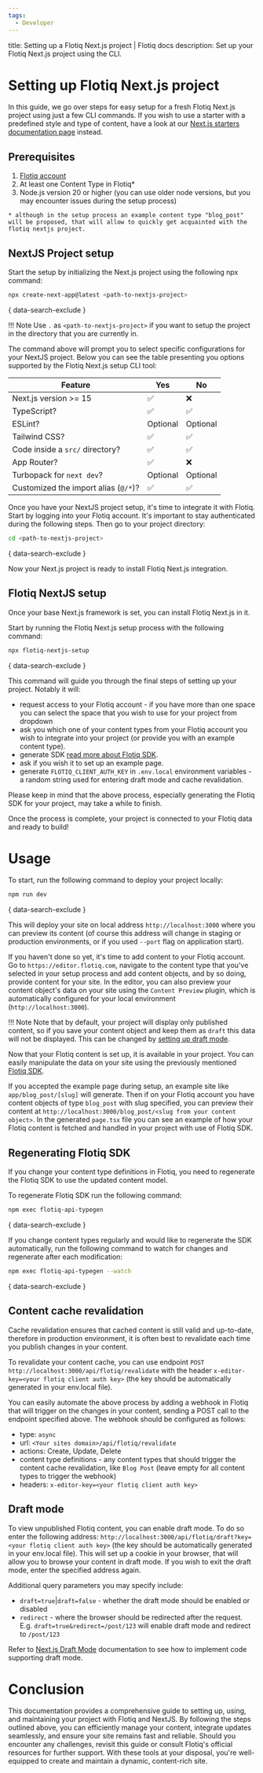 ```yaml
---
tags:
  - Developer
---
```


title: Setting up a Flotiq Next.js project | Flotiq docs
description: Set up your Flotiq Next.js project using the CLI.

# Setting up Flotiq Next.js project

In this guide, we go over steps for easy setup for a fresh Flotiq Next.js project using just a few CLI commands. If you wish to use a starter with a predefined style and type of content, have a look at our [Next.js starters documentation page](/docs/Universe/nextjs/nextjs-starters/) instead.

## Prerequisites

1. [Flotiq account](https://editor.flotiq.com)
2. At least one Content Type in Flotiq*
3. Node.js version 20 or higher (you can use older node versions, but you may encounter issues during the setup process)

`* although in the setup process an example content type "blog_post" will be proposed, that will allow to quickly get acquainted with the flotiq nextjs project.`

## NextJS Project setup

Start the setup by initializing the Next.js project using the following npx command:

```bash
npx create-next-app@latest <path-to-nextjs-project>
```
{ data-search-exclude }

!!! Note
    Use `.` as `<path-to-nextjs-project>` if you want to setup the project in the directory that you are currently in.

The command above will prompt you to select specific configurations for your NextJS project. Below you can see the table presenting you options supported by the Flotiq Next.js setup CLI tool:

| Feature                                  | Yes | No  |
|------------------------------------------|-----|-----|
| Next.js version >= 15                    | ✅  | ❌  |
| TypeScript?                              | ✅  | ✅  |
| ESLint?                                  | Optional | Optional |
| Tailwind CSS?                            | ✅  | ✅  |
| Code inside a `src/` directory?          | ✅  | ✅  |
| App Router?                              | ✅  | ❌  |
| Turbopack for `next dev`?                | Optional | Optional |
| Customized the import alias (`@/*`)?     | ✅  | ✅  |

Once you have your NextJS project setup, it's time to integrate it with Flotiq. Start by logging into your Flotiq account. It's important to stay authenticated during the following steps. Then go to your project directory:

```bash
cd <path-to-nextjs-project>
```
{ data-search-exclude }

Now your Next.js project is ready to install Flotiq Next.js integration.

## Flotiq NextJS setup

Once your base Next.js framework is set, you can install Flotiq Next.js in it.

Start by running the Flotiq Next.js setup process with the following command:

```bash
npx flotiq-nextjs-setup
```
{ data-search-exclude }

This command will guide you through the final steps of setting up your project. Notably it will:

* request access to your Flotiq account - if you have more than one space you can select the space that you wish to use for your project from dropdown
* ask you which one of your content types from your Flotiq account you wish to integrate into your project (or provide you with an example content type).
* generate SDK [read more about Flotiq SDK](/docs/API/generate-package/sdk-nodejs/).
* ask if you wish it to set up an example page.
* generate `FLOTIQ_CLIENT_AUTH_KEY` in `.env.local` environment variables - a random string used for entering draft mode and cache revalidation.

Please keep in mind that the above process, especially generating the Flotiq SDK for your project, may take a while to finish.

Once the process is complete, your project is connected to your Flotiq data and ready to build!

# Usage

To start, run the following command to deploy your project locally:

```bash
npm run dev
```
{ data-search-exclude }

This will deploy your site on local address `http://localhost:3000` where you can preview its content (of course this address will change in staging or production environments, or if you used `--port` flag on application start).

If you haven't done so yet, it's time to add content to your Flotiq account. Go to `https://editor.flotiq.com`, navigate to the content type that you've selected in your setup process and add content objects, and by so doing, provide content for your site. In the editor, you can also preview your content object's data on your site using the `Content Preview` plugin, which is automatically configured for your local environment (`http://localhost:3000`).

!!! Note
    Note that by default, your project will display only published content, so if you save your content object and keep them as `draft` this data will not be displayed.
    This can be changed by [setting up draft mode](#draft-mode).

Now that your Flotiq content is set up, it is available in your project. You can easily manipulate the data on your site using the previously mentioned [Flotiq SDK](/docs/API/generate-package/sdk-nodejs/).

If you accepted the example page during setup, an example site like `app/blog_post/[slug]` will generate. Then if on your Flotiq account you have content objects of type `blog_post` with slug specified, you can preview their content at `http://localhost:3000/blog_post/<slug from your content object>`. In the generated `page.tsx` file you can see an example of how your Flotiq content is fetched and handled in your project with use of Flotiq SDK.

## Regenerating Flotiq SDK

If you change your content type definitions in Flotiq, you need to regenerate the Flotiq SDK to use the updated content model.

To regenerate Flotiq SDK run the following command:

```bash
npm exec flotiq-api-typegen
```
{ data-search-exclude }

If you change content types regularly and would like to regenerate the SDK automatically, run the following command to watch for changes and regenerate after each modification:

```bash
npm exec flotiq-api-typegen --watch
```
{ data-search-exclude }

## Content cache revalidation

Cache revalidation ensures that cached content is still valid and up-to-date, therefore in production environment, it is often best to revalidate each time you publish changes in your content.

To revalidate your content cache, you can use endpoint `POST http://localhost:3000/api/flotiq/revalidate` with the header `x-editor-key=<your flotiq client auth key>` (the key should be automatically generated in your env.local file).

You can easily automate the above process by adding a webhook in Flotiq that will trigger on the changes in your content, sending a POST call to the endpoint specified above. The webhook should be configured as follows:

* type: `async`
* url: `<Your sites domain>/api/flotiq/revalidate`
* actions: Create, Update, Delete
* content type definitions - any content types that should trigger the content cache revalidation, like `Blog Post` (leave empty for all content types to trigger the webhook)
* headers: `x-editor-key=<your flotiq client auth key>`

## Draft mode

To view unpublished Flotiq content, you can enable draft mode. To do so enter the following address: `http://localhost:3000/api/flotiq/draft?key=<your flotiq client auth key>` (the key should be automatically generated in your env.local file). This will set up a cookie in your browser, that will allow you to browse your content in draft mode. If you wish to exit the draft mode, enter the specified address again.

Additional query parameters you may specify include:

* `draft=true`|`draft=false` - whether the draft mode should be enabled or disabled
* `redirect` - where the browser should be redirected after the request. E.g. `draft=true&redirect=/post/123` will enable draft mode and redirect to `/post/123`

Refer to [Next.js Draft Mode](https://nextjs.org/docs/app/building-your-application/configuring/draft-mode) documentation to see how to implement code supporting draft mode.

# Conclusion

This documentation provides a comprehensive guide to setting up, using, and maintaining your project with Flotiq and NextJS. By following the steps outlined above, you can efficiently manage your content, integrate updates seamlessly, and ensure your site remains fast and reliable. Should you encounter any challenges, revisit this guide or consult Flotiq's official resources for further support. With these tools at your disposal, you're well-equipped to create and maintain a dynamic, content-rich site.
